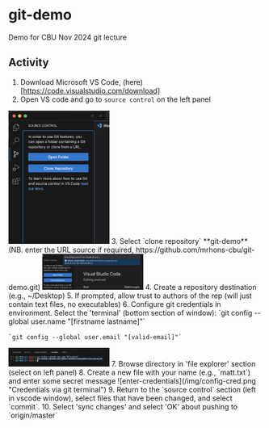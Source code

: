 # git-demo
Demo for CBU Nov 2024 git lecture

## Activity

1. Download Microsoft VS Code, (here)[https://code.visualstudio.com/download]
2. Open VS code and go to `source control` on the left panel
<!-- ![enter-credentials](/img/source-control-clone.png "clone1") -->
<img src="/img/source-control-clone.png" width="200">
3. Select `clone repository` **git-demo** (NB. enter the URL source if required, https://github.com/mrhons-cbu/git-demo.git)
<img src="/img/clone-repo.png" width="200">
4. Create a repository destination (e.g., ~/Desktop)
5. If prompted, allow trust to authors of the rep (will just contain text files, no executables)
6. Configure git credentials in environment. Select the 'terminal' (bottom section of window):
    `git config --global user.name "[firstname lastname]"`

    `git config --global user.email "[valid-email]"`
<!-- ![enter-credentials](/img/config-cred.png "Credentials via git terminal") -->
<img src="/img/config-cred.png" width="200">
7. Browse directory in 'file explorer' section (select on left panel)
8. Create a new file with your name (e.g., `matt.txt`) and enter some secret message
![enter-credentials](/img/config-cred.png "Credentials via git terminal")
9. Return to the `source control` section (left in vscode window), select files that have been changed, and select `commit`.
10. Select 'sync changes' and select 'OK' about pushing to `origin/master`